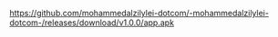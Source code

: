 
https://github.com/mohammedalzilylei-dotcom/-mohammedalzilylei-dotcom-/releases/download/v1.0.0/app.apk
